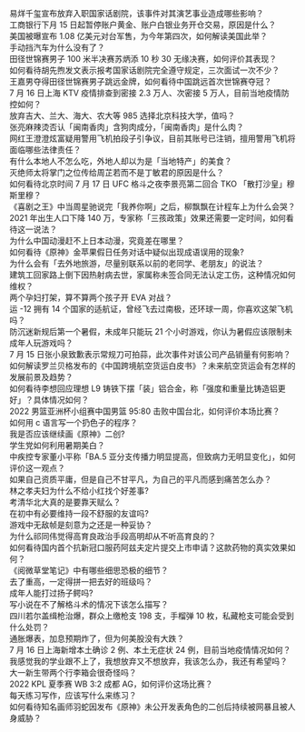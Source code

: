 易烊千玺宣布放弃入职国家话剧院，该事件对其演艺事业造成哪些影响？  
工商银行下月 15 日起暂停账户黄金、账户白银业务开仓交易，原因是什么？  
美国被曝宣布 1.08 亿美元对台军售，为今年第四次，如何解读美国此举？  
手动挡汽车为什么没有了？  
田径世锦赛男子 100 米半决赛苏炳添 10 秒 30 无缘决赛，如何评价其表现？  
如何看待胡先煦发文表示报考国家话剧院完全遵守规定，三次面试一次不少？  
王嘉男夺得田径世锦赛男子跳远金牌，如何看待中国跳远首次世锦赛夺冠？  
7 月 16 日上海 KTV 疫情排查到密接 2.3 万人、次密接 5 万人，目前当地疫情防控如何？  
放弃吉大、兰大、海大、农大等 985 选择北京科技大学，值吗？  
张亮麻辣烫否认「闽南香肉」含狗肉成分，「闽南香肉」是什么肉？  
网红王澄澄炫富疑用警用飞机拍段子引争议，目前其账号已注销，擅用警用飞机将面临哪些法律责任？  
有什么本地人不怎么吃，外地人却以为是「当地特产」的美食？  
灭绝师太将掌门之位传给周芷若而不是丁敏君的原因是什么？  
如何看待北京时间 7 月 17 日 UFC 格斗之夜李景亮第二回合 TKO 「散打沙皇」穆斯里穆？  
《喜剧之王》中当周星驰说完「我养你啊」之后，柳飘飘在计程车上为什么会哭？  
2021 年出生人口下降 140 万，专家称「三孩政策」效果还需要一定时间，如何看待这一说法？  
为什么中国动漫赶不上日本动漫，究竟差在哪里？  
如何看待《原神》金苹果假日任务对话中疑似出现成语误用的现象?  
为什么会有「去外地旅游，尽量别联系以前的老同学、老朋友」的说法？  
建筑工回家路上倒下因热射病去世，家属称未签合同无法认定工伤，这种情况如何维权？  
两个孕妇打架，算不算两个孩子开 EVA 对战？  
运 -12 拥有 14 个国家的适航证，曾经飞去过南极，还环球一周，你喜欢这架飞机吗？  
防沉迷新规后第一个暑假，未成年只能玩 21 个小时游戏，你认为暑假应该限制未成年人玩游戏吗？  
7 月 15 日张小泉致歉表示常规刀可拍蒜，此次事件对该公司产品销量有何影响？  
如何解读罗兰贝格发布的《中国跨境航空货运白皮书》？未来航空货运会有怎样的发展前景及趋势？  
如何看待李想回应理想 L9 铸铁下摆「装」铝合金，称「强度和重量比铸造铝更好」？具体情况如何？  
2022 男篮亚洲杯小组赛中国男篮 95:80 击败中国台北，如何评价本场比赛？  
如何用 c 语言写一个扔色子的程序？  
我是否应该继续画《原神》二创?  
学生党如何利用暑期美白？  
中疾控专家董小平称「BA.5 亚分支传播力明显提高，但致病力无明显变化」，如何评价这一观点？  
如果自己资质平庸，但是自己不甘平凡，为自己的平凡而感到痛苦怎么办？  
林之孝夫妇为什么不给小红找个好差事?  
考清华北大真的是要靠天赋么？  
在初中有必要维持一段不舒服的友谊吗?  
游戏中无敌帧是刻意为之还是一种妥协？  
为什么祁同伟觉得高育良政治手段高明却从不听高育良的？  
如何看待国内首个抗新冠口服药阿兹夫定片提交上市申请？这款药物的真实效果如何？  
《阅微草堂笔记》中有哪些细思恐极的细节？  
去了重高，一定得拼一把去好的班级吗？  
成年人能打过扬子鳄吗?  
写小说在不了解格斗术的情况下该怎么描写？  
四川若尔盖缉枪治爆，群众上缴枪支 198 支，手榴弹 10 枚，私藏枪支可能会受到什么处罚？  
通胀爆表，加息预期炸了，但为何美股没有大跌？  
7 月 16 日上海新增本土确诊 2 例、本土无症状 24 例，目前当地疫情情况如何？  
我感觉我的学业跟不上了，我想放弃又不想放弃，我该怎么办，我还有希望吗？  
大一新生带两个行李箱会很奇怪吗？  
2022 KPL 夏季赛 WB 3:2 成都 AG，如何评价这场比赛？  
每天练习写作，应该写什么来练习？  
如何看待知名画师羽蛇因发布《原神》未公开发表角色的二创后持续被网暴且被人身威胁？  
